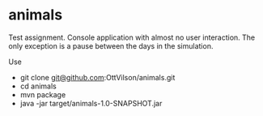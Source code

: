 # animals

Test assignment.
Console application with almost no user interaction. The only exception is a pause between the days in the simulation.

Use
* git clone git@github.com:OttVilson/animals.git
* cd animals
* mvn package
* java -jar target/animals-1.0-SNAPSHOT.jar
